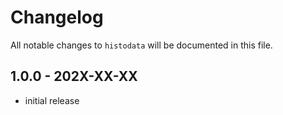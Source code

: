 # Changelog

All notable changes to `histodata` will be documented in this file.

## 1.0.0 - 202X-XX-XX

- initial release
